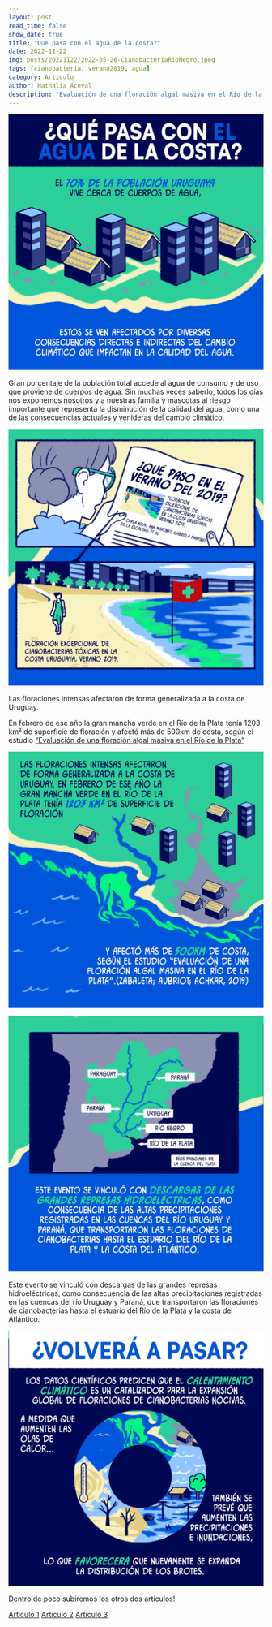 ```yaml
---
layout: post
read_time: false
show_date: true
title: "Que pasa con el agua de la costa?"
date: 2022-11-22
img: posts/20221122/2022-05-26-CianobacteriaRioNegro.jpeg
tags: [cianobacteria, verano2019, agua]
category: Articulo
author: Nathalia Aceval
description: "Evaluación de una floración algal masiva en el Río de la Plata"
---
```


![ilustracion1](assets/img/posts/20221122/INFOGRAF-1-Leon-Marino-final_01.png)

Gran porcentaje de la población total accede al agua de consumo y de uso que proviene de cuerpos de agua. Sin muchas veces saberlo, todos los días nos exponemos nosotros y a nuestras familia y mascotas al riesgo importante que representa la disminución de la calidad del agua, como una de las consecuencias actuales y venideras del cambio climático.

![ilustracion0](assets/img/posts/20221122/INFOGRAF-1-Leon-Marino-final_02.png)


Las floraciones intensas afectaron de forma generalizada a la costa de Uruguay.

En febrero de ese año la gran mancha verde en el Río de la Plata tenía 1203 km² de superficie de floración y afectó más de 500km de costa, según el estudio [“Evaluación de una floración algal masiva en el Río de la Plata”](https://doi.org/10.1016/j.watres.2020.115944)

  

![ilustracion2](assets/img/posts/20221122/INFOGRAF-1-Leon-Marino-final_03.png)

  

![ilustracion3](assets/img/posts/20221122/INFOGRAF-1-Leon-Marino-final_04.png)

  

Este evento se vinculó con descargas de las grandes represas hidroeléctricas, como consecuencia de las altas precipitaciones registradas en las cuencas del río Uruguay y Paraná, que transportaron las floraciones de cianobacterias hasta el estuario del Río de la Plata y la costa del Atlántico.

  

![ilustracion4](assets/img/posts/20221122/INFOGRAF-1-Leon-Marino-final_05.png)



Dentro de poco subiremos los otros dos artículos!

[Articulo 1](Que-Pasa-Agua-Costa.html)
[Articulo 2](La-Cianobacteria.html)
[Articulo 3](Armando-El-Rompecabeza.html)